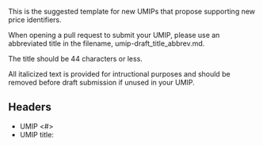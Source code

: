 This is the suggested template for new UMIPs that propose supporting new price identifiers.

When opening a pull request to submit your UMIP, please use an abbreviated title in the filename, umip-draft_title_abbrev.md.

The title should be 44 characters or less. 

All italicized text is provided for intructional purposes and should be removed before draft submission if unused in your UMIP.

## Headers
- UMIP <#> 
- UMIP title: <title>
- Author (name or username and email)
- Status: <Draft, Last Call, Approved, Final, Abandoned, Rejected> 
- Created: <date created on>


## Identifier Specifications

- Identifier Name: *(BTCUSD)*
- Data Source(s): (*Binance, Kraken, Coinbase)*
- Result Processing: *(Median)*
- Input Processing: *(None. Human intervention in extreme circumstances where the result differs from broad market consensus.)*
- Decimals: *(4, .0001)*
- Rounding: *(greater than or equal to ‘.00005’ rounds up, less than rounds down)*
- Available data granularity: *(1 second)*

All timestamps should be rounded back to the nearest available data point.


## Price Calculation Methodology 

*Provide example endpoints to get price data at a specific timestamp for the chosen markets.*

| Data Source | Endpoint | Response field to use |
|------------|-----------|-----------|
| Coinbase | https://api.cryptowat.ch/markets/coinbase-pro/ethusd/ohlc?after=1598918400&before=1598918400&periods=60&apikey=XXXX | price |

*These endpoints should provide more than 72 hours worth of historical data availablity. They should also provide prices at a rate more often than once per hour.*

*What additional steps need to happen to the data after being queried?*

## Rationale for Data Sources
*(Bitstamp, Binance, and Kraken were chosen because they have the highest volume for these assets.  We choose USDT instead of USD because the USDT/BTC pair is what is more commonly traded and the exchange rate between USD/USDT is not meaningfully variable.)*


## Price Feed
Include a link to a PR to the UMA protocol repo with an example price feed that inherits this  [PriceFeedInterface](https://github.com/UMAprotocol/protocol/blob/master/packages/financial-templates-lib/src/price-feed/PriceFeedInterface.js):

Already supported price feeds that require no additional pull request include:
- Any currency pair available on [Cryptowatch](https://github.com/UMAprotocol/protocol/blob/master/packages/financial-templates-lib/src/price-feed/CryptoWatchPriceFeed.js)
- [Uniswap prices](https://github.com/UMAprotocol/protocol/blob/master/packages/financial-templates-lib/src/price-feed/UniswapPriceFeed.js)
- [Balancer prices](https://github.com/UMAprotocol/protocol/blob/master/packages/financial-templates-lib/src/price-feed/BalancerPriceFeed.js)



